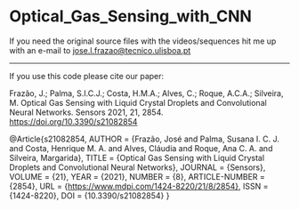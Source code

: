 # Optical_Gas_Sensing_with_CNN

If you need the original source files with the videos/sequences hit me up with an e-mail to jose.l.frazao@tecnico.ulisboa.pt

---------------------------------------------------------------------------------------------------------------------------

If you use this code please cite our paper:

Frazão, J.; Palma, S.I.C.J.; Costa, H.M.A.; Alves, C.; Roque, A.C.A.; Silveira, M. Optical Gas Sensing with Liquid Crystal Droplets and Convolutional Neural Networks. Sensors 2021, 21, 2854. https://doi.org/10.3390/s21082854

@Article{s21082854,
AUTHOR = {Frazão, José and Palma, Susana I. C. J. and Costa, Henrique M. A. and Alves, Cláudia and Roque, Ana C. A. and Silveira, Margarida},
TITLE = {Optical Gas Sensing with Liquid Crystal Droplets and Convolutional Neural Networks},
JOURNAL = {Sensors},
VOLUME = {21},
YEAR = {2021},
NUMBER = {8},
ARTICLE-NUMBER = {2854},
URL = {https://www.mdpi.com/1424-8220/21/8/2854},
ISSN = {1424-8220},
DOI = {10.3390/s21082854}
}
